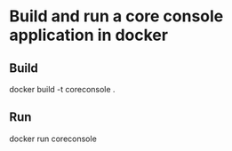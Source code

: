 # Build and run a core console application in docker
## Build
docker build -t coreconsole . 

## Run
docker run coreconsole